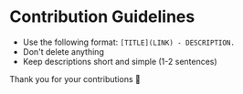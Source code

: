 # Contribution Guidelines

- Use the following format: `[TITLE](LINK) - DESCRIPTION.`
- Don't delete anything
- Keep descriptions short and simple (1-2 sentences)

Thank you for your contributions 🙂

